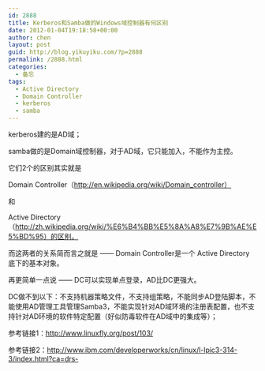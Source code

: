```yaml
---
id: 2888
title: Kerberos和Samba做的Windows域控制器有何区别
date: 2012-01-04T19:18:58+00:00
author: chen
layout: post
guid: http://blog.yikuyiku.com/?p=2888
permalink: /2888.html
categories:
  - 备忘
tags:
  - Active Directory
  - Domain Controller
  - kerberos
  - samba
---
```

kerberos建的是AD域；
  
samba做的是Domain域控制器，对于AD域，它只能加入，不能作为主控。

它们2个的区别其实就是
  
Domain Controller（http://en.wikipedia.org/wiki/Domain_controller）
  
和
  
Active Directory（http://zh.wikipedia.org/wiki/%E6%B4%BB%E5%8A%A8%E7%9B%AE%E5%BD%95）的区别。

而这两者的关系简而言之就是 —— Domain Controller是一个 Active Directory 底下的基本对象。

再更简单一点说 —— DC可以实现单点登录，AD比DC更强大。

DC做不到以下：不支持机器策略文件，不支持组策略，不能同步AD登陆脚本，不能使用AD管理工具管理Samba3，不能实现针对AD域环境的注册表配置，也不支持针对AD环境的软件特定配置（好似防毒软件在AD域中的集成等）；

参考链接1：http://www.linuxfly.org/post/103/
  
参考链接2：http://www.ibm.com/developerworks/cn/linux/l-lpic3-314-3/index.html?ca=drs-